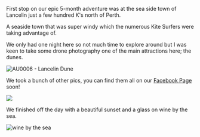 First stop on our epic 5-month adventure was at the sea side town of Lancelin just a few hundred K's north of Perth.

A seaside town that was super windy which the numerous Kite Surfers were taking advantage of.

We only had one night here so not much time to explore around but I was keen to take some drone photography one of the main attractions here; the dunes.

![AU0006 - Lancelin Dune](/posts/camping-oz-2017-lancelin/Lancelin-Dune-People.jpg)

We took a bunch of other pics, you can find them all on our [Facebook Page](https://www.facebook.com/aboveunder/ "above under facebook page") soon!

![](/posts/camping-oz-2017-lancelin/Lancelin-Dune.jpg)

We finished off the day with a beautiful sunset and a glass on wine by the sea.

![wine by the sea](/posts/camping-oz-2017-lancelin/IMG_9506_grande.jpg?v=1490696021)